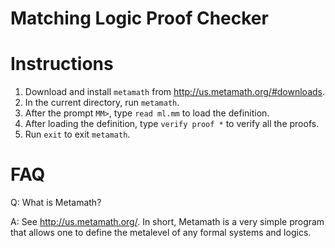 # Matching Logic Proof Checker

# Instructions

1. Download and install `metamath` from http://us.metamath.org/#downloads. 
2. In the current directory, run `metamath`.
3. After the prompt `MM>`, type `read ml.mm` to load the definition.
4. After loading the definition, type `verify proof *` to verify all the proofs.
5. Run `exit` to exit `metamath`.

# FAQ

Q: What is Metamath?

A: See http://us.metamath.org/. In short, Metamath is a very simple program that allows one to define the metalevel of any formal systems and logics. 

